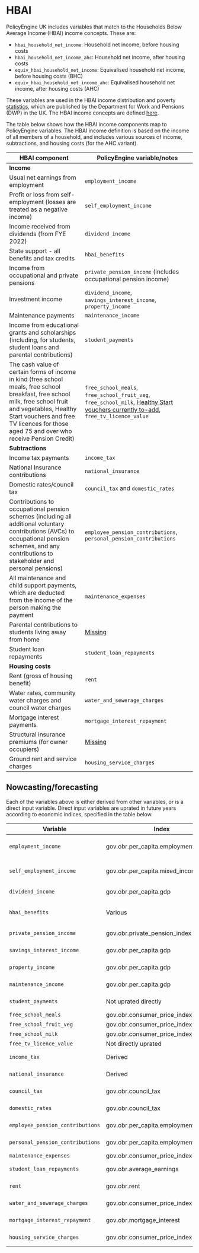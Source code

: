 # HBAI

PolicyEngine UK includes variables that match to the Households Below Average Income (HBAI) income concepts. These are:

- `hbai_household_net_income`: Household net income, before housing costs
- `hbai_household_net_income_ahc`: Household net income, after housing costs
- `equiv_hbai_household_net_income`: Equivalised household net income, before housing costs (BHC)
- `equiv_hbai_household_net_income_ahc`: Equivalised household net income, after housing costs (AHC)

These variables are used in the HBAI income distribution and poverty [statistics](https://www.gov.uk/government/statistics/households-below-average-income-for-financial-years-ending-1995-to-2024/households-below-average-income-an-analysis-of-the-uk-income-distribution-fye-1995-to-fye-2024), which are published by the Department for Work and Pensions (DWP) in the UK. The HBAI income concepts are defined [here](https://www.gov.uk/government/statistics/households-below-average-income-for-financial-years-ending-1995-to-2023/households-below-average-income-series-quality-and-methodology-information-report-fye-2023#income-definition).

The table below shows how the HBAI income components map to PolicyEngine variables. The HBAI income definition is based on the income of all members of a household, and includes various sources of income, subtractions, and housing costs (for the AHC variant).

| HBAI component | PolicyEngine variable/notes |
|------|-------------|
| **Income** |  |
| Usual net earnings from employment |`employment_income` |
| Profit or loss from self-employment (losses are treated as a negative income) | `self_employment_income`|
| Income received from dividends (from FYE 2022) |`dividend_income`|
| State support - all benefits and tax credits |`hbai_benefits`|
| Income from occupational and private pensions |`private_pension_income` (includes occupational pension income)|
| Investment income |`dividend_income`, `savings_interest_income`, `property_income`|
| Maintenance payments |`maintenance_income`|
| Income from educational grants and scholarships (including, for students, student loans and parental contributions) |`student_payments`|
| The cash value of certain forms of income in kind (free school meals, free school breakfast, free school milk, free school fruit and vegetables, Healthy Start vouchers and free TV licences for those aged 75 and over who receive Pension Credit) |`free_school_meals`, `free_school_fruit_veg`, `free_school_milk`, [Healthy Start vouchers currently to-add](https://github.com/PolicyEngine/policyengine-uk/issues/1193), `free_tv_licence_value`|
| **Subtractions** | |
| Income tax payments |`income_tax`|
| National Insurance contributions |`national_insurance`|
| Domestic rates/council tax |`council_tax` and `domestic_rates`|
| Contributions to occupational pension schemes (including all additional voluntary contributions (AVCs) to occupational pension schemes, and any contributions to stakeholder and personal pensions) |`employee_pension_contributions`, `personal_pension_contributions`|
| All maintenance and child support payments, which are deducted from the income of the person making the payment |`maintenance_expenses`|
| Parental contributions to students living away from home | [Missing](https://github.com/PolicyEngine/policyengine-uk/issues/1194)|
| Student loan repayments | `student_loan_repayments`|
| **Housing costs** | |
| Rent (gross of housing benefit) | `rent`|
| Water rates, community water charges and council water charges | `water_and_sewerage_charges`|
| Mortgage interest payments | `mortgage_interest_repayment`|
| Structural insurance premiums (for owner occupiers) | [Missing](https://github.com/PolicyEngine/policyengine-uk/issues/1195) |
| Ground rent and service charges |`housing_service_charges`|

## Nowcasting/forecasting


Each of the variables above is either derived from other variables, or is a direct input variable. Direct input variables are uprated in future years according to economic indices, specified in the table below.

| Variable | Index | Notes |
|----------|-------|-------|
| `employment_income` | gov.obr.per_capita.employment_income | Uprated based on OBR per capita employment income projections |
| `self_employment_income` | gov.obr.per_capita.mixed_income | Uprated based on OBR per capita mixed income projections |
| `dividend_income` | gov.obr.per_capita.gdp | Uprated based on OBR per capita GDP projections |
| `hbai_benefits` | Various | Different benefits use different uprating indices, mostly gov.obr.consumer_price_index |
| `private_pension_income` | gov.obr.private_pension_index | Uprated based on OBR private pension index |
| `savings_interest_income` | gov.obr.per_capita.gdp | Uprated based on OBR per capita GDP projections |
| `property_income` | gov.obr.per_capita.gdp | Uprated based on OBR per capita GDP projections |
| `maintenance_income` | gov.obr.per_capita.gdp | Uprated based on OBR per capita GDP projections |
| `student_payments` | Not uprated directly | Currently no specific uprating for student payments |
| `free_school_meals` |gov.obr.consumer_price_index | Uprated based on CPI inflation |
| `free_school_fruit_veg` | gov.obr.consumer_price_index | Uprated based on CPI inflation |
| `free_school_milk` | gov.obr.consumer_price_index | Uprated based on CPI inflation |
| `free_tv_licence_value` | Not directly uprated | Depends on policy parameters |
| `income_tax` | Derived | Calculated based on income and tax policy |
| `national_insurance` | Derived | Calculated based on income and NI policy |
| `council_tax` | gov.obr.council_tax | Uprated based on OBR council tax revenue projections |
| `domestic_rates` | gov.obr.council_tax | Uprated with council tax as proxy |
| `employee_pension_contributions` | gov.obr.per_capita.employment_income | Uprated based on per capita employment income growth |
| `personal_pension_contributions` | gov.obr.per_capita.employment_income | Uprated based on per capita employment income growth |
| `maintenance_expenses` | gov.obr.consumer_price_index | Uprated based on CPI inflation |
| `student_loan_repayments` | gov.obr.average_earnings | Uprated based on OBR average earnings projections |
| `rent` | gov.obr.rent | Uprated based on OBR rent projections |
| `water_and_sewerage_charges` | gov.obr.consumer_price_index | Uprated based on CPI as proxy |
| `mortgage_interest_repayment` | gov.obr.mortgage_interest | Uprated based on OBR mortgage interest projections |
| `housing_service_charges` | gov.obr.consumer_price_index | Uprated based on CPI as proxy |